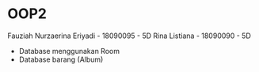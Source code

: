 # OOP2
Fauziah Nurzaerina Eriyadi - 18090095 - 5D
Rina Listiana - 18090090 - 5D

- Database menggunakan Room
- Database barang (Album)